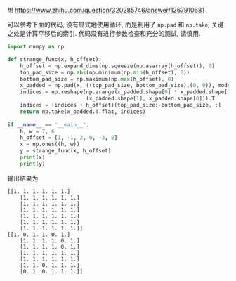 #! https://www.zhihu.com/question/320285746/answer/1267910681

[comment]: <> (Answer URL: https://www.zhihu.com/question/320285746/answer/1267910681)
[comment]: <> (Question Title: 如何用python或者pytorch实现一个神奇的操作？)
[comment]: <> (Author Name: 采石工)
[comment]: <> (Create Time: 2020-06-06 18:20:22)

可以参考下面的代码, 没有显式地使用循环, 而是利用了 `np.pad` 和 `np.take`, 关键之处是计算平移后的索引. 代码没有进行参数检查和充分的测试, 请慎用.

```python
import numpy as np

def strange_func(x, h_offset):
    h_offset = np.expand_dims(np.squeeze(np.asarray(h_offset)), 0)
    top_pad_size = np.abs(np.minimum(np.min(h_offset), 0))
    bottom_pad_size = np.maximum(np.max(h_offset), 0)
    x_padded = np.pad(x, ((top_pad_size, bottom_pad_size),(0, 0)), mode='constant')
    indices = np.reshape(np.arange(x_padded.shape[0] * x_padded.shape[1]), 
                         (x_padded.shape[1], x_padded.shape[0])).T
    indices = (indices + h_offset)[top_pad_size:-bottom_pad_size, :]
    return np.take(x_padded.T.flat, indices)
    
if __name__ == '__main__':
    h, w = 7, 6
    h_offset = [1, -1, 2, 0, -3, 0]
    x = np.ones((h, w))
    y = strange_func(x, h_offset)
    print(x)
    print(y)
```
输出结果为
```
[[1. 1. 1. 1. 1. 1.]
    [1. 1. 1. 1. 1. 1.]
    [1. 1. 1. 1. 1. 1.]
    [1. 1. 1. 1. 1. 1.]
    [1. 1. 1. 1. 1. 1.]
    [1. 1. 1. 1. 1. 1.]
    [1. 1. 1. 1. 1. 1.]]
[[1. 0. 1. 1. 0. 1.]
    [1. 1. 1. 1. 0. 1.]
    [1. 1. 1. 1. 0. 1.]
    [1. 1. 1. 1. 1. 1.]
    [1. 1. 1. 1. 1. 1.]
    [1. 1. 0. 1. 1. 1.]
    [0. 1. 0. 1. 1. 1.]]
```
